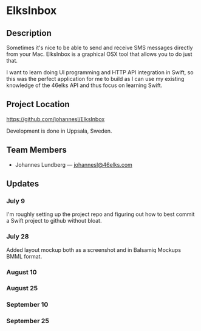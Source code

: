 # ElksInbox

## Description

Sometimes it's nice to be able to send and receive SMS messages directly from your Mac. ElksInbox is a graphical OSX tool that allows you to do just that.

I want to learn doing UI programming and HTTP API integration in Swift, so this was the perfect application for me to build as I can use my existing knowledge of the 46elks API and thus focus on learning Swift.

## Project Location

https://github.com/johannesl/ElksInbox

Development is done in Uppsala, Sweden.

## Team Members

- Johannes Lundberg — johannesl@46elks.com

## Updates

### July 9

I'm roughly setting up the project repo and figuring out how to best commit a Swift project to github without bloat.

### July 28

Added layout mockup both as a screenshot and in Balsamiq Mockups BMML format.

### August 10

### August 25

### September 10

### September 25